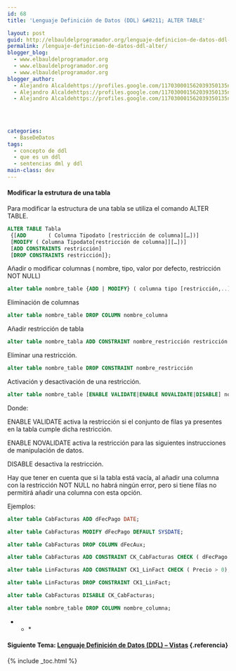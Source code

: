 ```yaml
---
id: 68
title: 'Lenguaje Definición de Datos (DDL) &#8211; ALTER TABLE'

layout: post
guid: http://elbauldelprogramador.org/lenguaje-definicion-de-datos-ddl-alter-table/
permalink: /lenguaje-definicion-de-datos-ddl-alter/
blogger_blog:
  - www.elbauldelprogramador.org
  - www.elbauldelprogramador.org
  - www.elbauldelprogramador.org
blogger_author:
  - Alejandro Alcaldehttps://profiles.google.com/117030001562039350135noreply@blogger.com
  - Alejandro Alcaldehttps://profiles.google.com/117030001562039350135noreply@blogger.com
  - Alejandro Alcaldehttps://profiles.google.com/117030001562039350135noreply@blogger.com

  
  
  
categories:
  - BaseDeDatos
tags:
  - concepto de ddl
  - que es un ddl
  - sentencias dml y ddl
main-class: dev
---
```

<div class="icosql">
</div>

#### Modificar la estrutura de una tabla

Para modificar la estructura de una tabla se utiliza el comando ALTER TABLE.

```sql
ALTER TABLE Tabla
 {[ADD       ( Columna Tipodato [restricción de columna][…])]
 [MODIFY ( Columna Tipodato[restricción de columna]][…])]
 [ADD CONSTRAINTS restricción]
 [DROP CONSTRAINTS restricción]};
```

  
<!--ad-->

  
Añadir o modificar columnas ( nombre, tipo, valor por defecto, restricción NOT NULL)

```sql
alter table nombre_table {ADD | MODIFY} ( columna tipo [restricción,..])
```

Eliminación de columnas

```sql
alter table nombre_table DROP COLUMN nombre_columna
```

Añadir restricción de tabla

```sql
alter table nombre_tabla ADD CONSTRAINT nombre_restricción restricción
```

Eliminar una restricción.

```sql
alter table nombre_table DROP CONSTRAINT nombre_restricción 
```

Activación y desactivación de una restricción.

```sql
alter table nombre_table [ENABLE VALIDATE|ENABLE NOVALIDATE|DISABLE] nombre_restricción
```

Donde:

ENABLE VALIDATE activa la restricción si el conjunto de filas ya presentes en la tabla cumple dicha restricción.

ENABLE NOVALIDATE activa la restricción para las siguientes instrucciones de manipulación de datos.

DISABLE desactiva la restricción.

Hay que tener en cuenta que si la tabla está vacía, al añadir una columna con la restricción NOT NULL no habrá ningún error, pero si tiene filas no permitirá añadir una columna con esta opción. 

Ejemplos:

```sql
alter table CabFacturas ADD dFecPago DATE;
```



```sql
alter table CabFacturas MODIFY dFecPago DEFAULT SYSDATE;
```



```sql
alter table CabFacturas DROP COLUMN dFecAux;
```



```sql
alter table CabFacturas ADD CONSTRAINT CK_CabFacturas CHECK ( dFecPago >= dFecFac);
```



```sql
alter table LinFacturas ADD CONSTRAINT CK1_LinFact CHECK ( Precio > 0);
```



```sql
alter table LinFacturas DROP CONSTRAINT CK1_LinFact;
```



```sql
alter table CabFacturas DISABLE CK_CabFacturas;
```



```sql
alter table nombre_table DROP COLUMN nombre_columna;
```



* * *</p> 

#### Siguiente Tema: [Lenguaje Definición de Datos (DDL) &#8211; Vistas][1] {.referencia}



 [1]: https://elbauldelprogramador.com/lenguaje-definicion-de-datos-ddl-vistas/

{% include _toc.html %}
